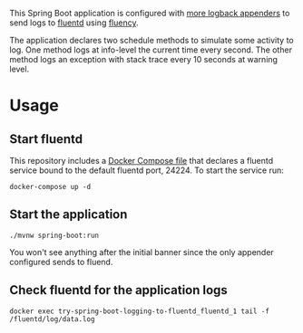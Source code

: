 This Spring Boot application is configured with [more logback appenders](https://github.com/sndyuk/logback-more-appenders) to send logs to [fluentd](https://docs.fluentd.org/) using [fluency](https://github.com/komamitsu/fluency).

The application declares two schedule methods to simulate some activity to log. One method logs at info-level the current time every second. The other method logs an exception with stack trace every 10 seconds at warning level.

# Usage

## Start fluentd

This repository includes a [Docker Compose file](docker-compose.yml) that declares a fluentd service bound to the default fluentd port, 24224. To start the service run:  

```
docker-compose up -d
```

## Start the application

```
./mvnw spring-boot:run
```

You won't see anything after the initial banner since the only appender configured sends to fluend.

## Check fluentd for the application logs

```
docker exec try-spring-boot-logging-to-fluentd_fluentd_1 tail -f /fluentd/log/data.log
```